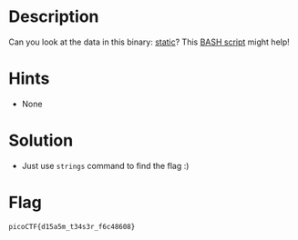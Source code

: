 # Description

Can you look at the data in this binary: [static](https://mercury.picoctf.net/static/7495259e963bd5b67d0fb8b616652618/static)? This [BASH script](https://mercury.picoctf.net/static/7495259e963bd5b67d0fb8b616652618/ltdis.sh) might help!

# Hints

- None

# Solution

- Just use `strings` command to find the flag :)

# Flag
`picoCTF{d15a5m_t34s3r_f6c48608}`